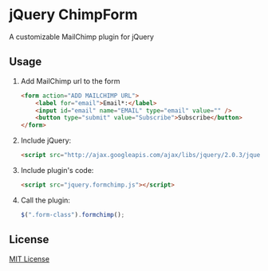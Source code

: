 # jQuery ChimpForm

A customizable MailChimp plugin for jQuery

## Usage

1. Add MailChimp url to the form

	```html
	<form action="ADD MAILCHIMP URL">
		<label for="email">Email*:</label>
		<input id="email" name="EMAIL" type="email" value="" />		
		<button type="submit" value="Subscribe">Subscribe</button>
	</form>
	```

2. Include jQuery:

	```html
	<script src="http://ajax.googleapis.com/ajax/libs/jquery/2.0.3/jquery.min.js"></script>
	```

3. Include plugin's code:

	```html
	<script src="jquery.formchimp.js"></script>
	```

4. Call the plugin:

	```javascript	
	$(".form-class").formchimp();
	```

## License

[MIT License](http://opensource.org/licenses/MIT)